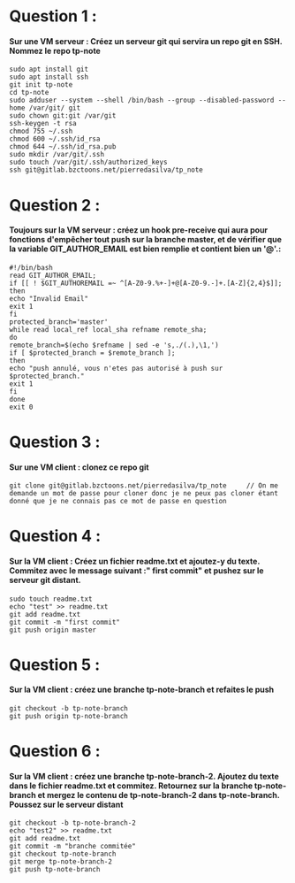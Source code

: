 # Question 1 :

#### Sur une VM serveur : Créez un serveur git qui servira un repo git en SSH. Nommez le repo tp-note

```
sudo apt install git
sudo apt install ssh
git init tp-note
cd tp-note
sudo adduser --system --shell /bin/bash --group --disabled-password --home /var/git/ git
sudo chown git:git /var/git
ssh-keygen -t rsa
chmod 755 ~/.ssh
chmod 600 ~/.ssh/id_rsa
chmod 644 ~/.ssh/id_rsa.pub
sudo mkdir /var/git/.ssh
sudo touch /var/git/.ssh/authorized_keys
ssh git@gitlab.bzctoons.net/pierredasilva/tp_note
```

# Question 2 :

#### Toujours sur la VM serveur : créez un hook pre-receive qui aura pour fonctions d'empêcher tout push sur la branche master, et de vérifier que la variable GIT_AUTHOR_EMAIL est bien remplie et contient bien un '@'.:

```
#!/bin/bash
read GIT_AUTHOR_EMAIL;
if [[ ! $GIT_AUTHOREMAIL =~ ^[A-Z0-9.%+-]+@[A-Z0-9.-]+.[A-Z]{2,4}$]]; then
echo "Invalid Email"
exit 1
fi
protected_branch='master'
while read local_ref local_sha refname remote_sha;
do
remote_branch=$(echo $refname | sed -e 's,./(.),\1,')
if [ $protected_branch = $remote_branch ];
then
echo "push annulé, vous n'etes pas autorisé à push sur $protected_branch."
exit 1
fi
done
exit 0
```

# Question 3 :

#### Sur une VM client : clonez ce repo git

```
git clone git@gitlab.bzctoons.net/pierredasilva/tp_note		// On me demande un mot de passe pour cloner donc je ne peux pas cloner étant donné que je ne connais pas ce mot de passe en question
```

# Question 4 :

#### Sur la VM client : Créez un fichier readme.txt et ajoutez-y du texte. Commitez avec le message suivant :" first commit"  et pushez sur le serveur git distant.

```
sudo touch readme.txt
echo "test" >> readme.txt
git add readme.txt
git commit -m "first commit"
git push origin master
```

# Question 5 :

#### Sur la VM client : créez une branche tp-note-branch et refaites le push

```
git checkout -b tp-note-branch
git push origin tp-note-branch
```

# Question 6 :

#### Sur la VM client : créez une branche tp-note-branch-2. Ajoutez du texte dans le fichier readme.txt et commitez. Retournez sur la branche tp-note-branch et mergez le contenu de tp-note-branch-2 dans tp-note-branch. Poussez sur le serveur distant

```
git checkout -b tp-note-branch-2
echo "test2" >> readme.txt
git add readme.txt
git commit -m "branche commitée"
git checkout tp-note-branch
git merge tp-note-branch-2
git push tp-note-branch
```
